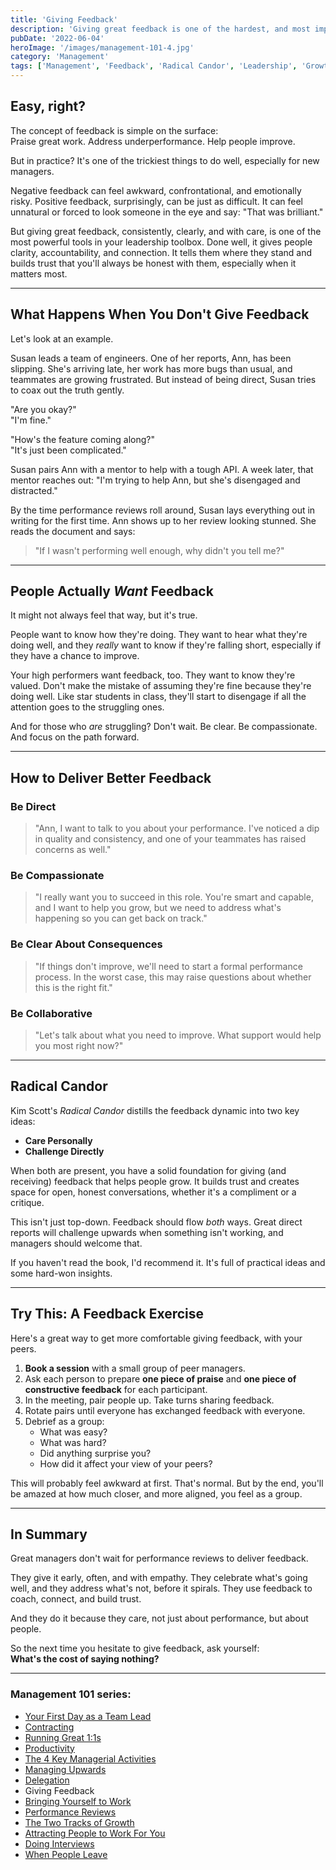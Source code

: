 ```yaml
---
title: 'Giving Feedback'
description: 'Giving great feedback is one of the hardest, and most impactful, skills a manager can learn. Here's how to get better at it.'
pubDate: '2022-06-04'
heroImage: '/images/management-101-4.jpg'
category: 'Management'
tags: ['Management', 'Feedback', 'Radical Candor', 'Leadership', 'Growth']
---
```


## Easy, right?

The concept of feedback is simple on the surface:  
Praise great work. Address underperformance. Help people improve.

But in practice? It's one of the trickiest things to do well, especially for new managers.

Negative feedback can feel awkward, confrontational, and emotionally risky. Positive feedback, surprisingly, can be just as difficult. It can feel unnatural or forced to look someone in the eye and say: "That was brilliant."

But giving great feedback, consistently, clearly, and with care, is one of the most powerful tools in your leadership toolbox. Done well, it gives people clarity, accountability, and connection. It tells them where they stand and builds trust that you'll always be honest with them, especially when it matters most.

---

## What Happens When You Don't Give Feedback

Let's look at an example.

Susan leads a team of engineers. One of her reports, Ann, has been slipping. She's arriving late, her work has more bugs than usual, and teammates are growing frustrated. But instead of being direct, Susan tries to coax out the truth gently.

"Are you okay?"  
"I'm fine."

"How's the feature coming along?"  
"It's just been complicated."

Susan pairs Ann with a mentor to help with a tough API. A week later, that mentor reaches out: "I'm trying to help Ann, but she's disengaged and distracted."

By the time performance reviews roll around, Susan lays everything out in writing for the first time. Ann shows up to her review looking stunned. She reads the document and says:

> "If I wasn't performing well enough, why didn't you tell me?"

---

## People Actually *Want* Feedback

It might not always feel that way, but it's true.

People want to know how they're doing. They want to hear what they're doing well, and they *really* want to know if they're falling short, especially if they have a chance to improve.

Your high performers want feedback, too. They want to know they're valued. Don't make the mistake of assuming they're fine because they're doing well. Like star students in class, they'll start to disengage if all the attention goes to the struggling ones.

And for those who *are* struggling? Don't wait. Be clear. Be compassionate. And focus on the path forward.

---

## How to Deliver Better Feedback

### Be Direct

> "Ann, I want to talk to you about your performance. I've noticed a dip in quality and consistency, and one of your teammates has raised concerns as well."

### Be Compassionate

> "I really want you to succeed in this role. You're smart and capable, and I want to help you grow, but we need to address what's happening so you can get back on track."

### Be Clear About Consequences

> "If things don't improve, we'll need to start a formal performance process. In the worst case, this may raise questions about whether this is the right fit."

### Be Collaborative

> "Let's talk about what you need to improve. What support would help you most right now?"

---

## Radical Candor

Kim Scott's *Radical Candor* distills the feedback dynamic into two key ideas:

- **Care Personally**
- **Challenge Directly**

When both are present, you have a solid foundation for giving (and receiving) feedback that helps people grow. It builds trust and creates space for open, honest conversations, whether it's a compliment or a critique.

This isn't just top-down. Feedback should flow *both* ways. Great direct reports will challenge upwards when something isn't working, and managers should welcome that.

If you haven't read the book, I'd recommend it. It's full of practical ideas and some hard-won insights.

---

## Try This: A Feedback Exercise

Here's a great way to get more comfortable giving feedback, with your peers.

1. **Book a session** with a small group of peer managers.
2. Ask each person to prepare **one piece of praise** and **one piece of constructive feedback** for each participant.
3. In the meeting, pair people up. Take turns sharing feedback.
4. Rotate pairs until everyone has exchanged feedback with everyone.
5. Debrief as a group:
   - What was easy?
   - What was hard?
   - Did anything surprise you?
   - How did it affect your view of your peers?

This will probably feel awkward at first. That's normal. But by the end, you'll be amazed at how much closer, and more aligned, you feel as a group.

---

## In Summary

Great managers don't wait for performance reviews to deliver feedback.

They give it early, often, and with empathy. They celebrate what's going well, and they address what's not, before it spirals. They use feedback to coach, connect, and build trust.

And they do it because they care, not just about performance, but about people.

So the next time you hesitate to give feedback, ask yourself:  
**What's the cost of saying nothing?**

---

### Management 101 series:

- [Your First Day as a Team Lead](/blog/management-101-your-first-day-as-a-team-lead/)
- [Contracting](/blog/management-101-contracting/)
- [Running Great 1:1s](/blog/management-101-one-on-ones/)
- [Productivity](/blog/management-101-productivity/)
- [The 4 Key Managerial Activities](/blog/management-101-4-key-managerial-activities/)
- [Managing Upwards](/blog/management-101-managing-upwards/)
- [Delegation](/blog/management-101-delegation/)
- Giving Feedback
- [Bringing Yourself to Work](/blog/management-101-bringing-yourself-to-work/)
- [Performance Reviews](/blog/management-101-performance-reviews/)
- [The Two Tracks of Growth](/blog/management-101-two-tracks-of-growth/)
- [Attracting People to Work For You](/blog/management-101-attracting-people-to-work-for-you/)
- [Doing Interviews](/blog/management-101-doing-interviews/)
- [When People Leave](/blog/management-101-when-people-leave/)